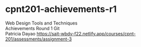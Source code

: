 # cpnt201-achievements-r1
Web Design Tools and Techniques\
Achievements Round 1 Git\
Patricia Dayao
https://sait-wbdv-f22.netlify.app/courses/cpnt-201/assessments/assignment-3
